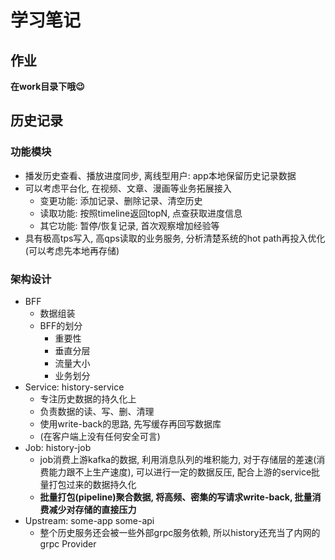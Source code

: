 # 学习笔记
## 作业
**在work目录下哦😉**
## 历史记录
### 功能模块
- 播发历史查看、播放进度同步, 离线型用户: app本地保留历史记录数据
- 可以考虑平台化, 在视频、文章、漫画等业务拓展接入
  - 变更功能: 添加记录、删除记录、清空历史
  - 读取功能: 按照timeline返回topN, 点查获取进度信息
  - 其它功能: 暂停/恢复记录, 首次观察增加经验等
- 具有极高tps写入, 高qps读取的业务服务, 分析清楚系统的hot path再投入优化 (可以考虑先本地再存储)
### 架构设计
- BFF
  - 数据组装
  - BFF的划分
    - 重要性
    - 垂直分层
    - 流量大小
    - 业务划分
- Service: history-service
  - 专注历史数据的持久化上
  - 负责数据的读、写、删、清理
  - 使用write-back的思路, 先写缓存再回写数据库
  - (在客户端上没有任何安全可言)
- Job: history-job
  - job消费上游kafka的数据, 利用消息队列的堆积能力, 
    对于存储层的差速(消费能力跟不上生产速度), 可以进行一定的数据反压, 
    配合上游的service批量打包过来的数据持久化
  - **批量打包(pipeline)聚合数据, 将高频、密集的写请求write-back, 批量消费减少对存储的直接压力**
- Upstream: some-app some-api
  - 整个历史服务还会被一些外部grpc服务依赖, 所以history还充当了内网的grpc Provider
